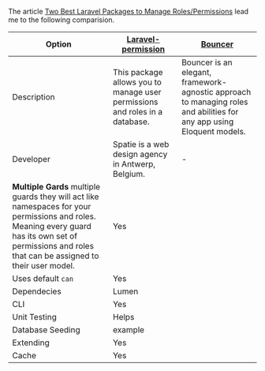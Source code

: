 The article [Two Best Laravel Packages to Manage Roles/Permissions](https://laravel-news.com/two-best-roles-permissions-packages) lead me to
the following comparision.

Option | [Laravel-permission](https://github.com/spatie/laravel-permission#using-multiple-guards) | [Bouncer](https://github.com/JosephSilber/bouncer)
----|----|----
Description | This package allows you to manage user permissions and roles in a database. | Bouncer is an elegant, framework-agnostic approach to managing roles and abilities for any app using Eloquent models.
Developer | Spatie is a web design agency in Antwerp, Belgium. | -
**Multiple Gards** multiple guards they will act like namespaces for your permissions and roles. Meaning every guard has its own set of permissions and roles that can be assigned to their user model.| Yes |
Uses default `can` | Yes | 
Dependecies | Lumen | 
CLI | Yes |
Unit Testing | Helps |
Database Seeding | example |
Extending | Yes |
Cache | Yes |





